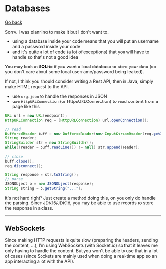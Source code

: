 # Databases

[Go back](..)

Sorry, I was planning to make it but I don't want to.

* using a database inside your code means that
  you will put an username and a password inside your
  code
* and it's quite a lot of code (a lot of exceptions)
  that you will have to handle so that's not a good
  idea
  
You may look at **SQLite** if you want a local
database to store your data (so you don't care
about some local username/password being leaked).

If not, I think you should consider writing a Rest API,
then in Java, simply make HTML request to the API.

* use ``org.json`` to handle the responses in JSON
* use ``HttpURLConnection`` (or HttpsURLConnection)
  to read content from a page like this
  
```java
URL url = new URL(endpoint);
HttpURLConnection req = (HttpURLConnection) url.openConnection();

// read 
BufferedReader buff = new BufferedReader(new InputStreamReader(req.getInputStream()));
String reader;
StringBuilder str = new StringBuilder();
while((reader = buff.readLine()) != null) str.append(reader);
            
// close
buff.close();
req.disconnect();

String response = str.toString();
// parse
JSONObject o = new JSONObject(response);
String string = o.getString("...");
```

it's not hard right? Just create a method doing this,
on you only do handle the parsing. Since JDK15/JDK16,
you may be able to use records to store the response
in a class.

<hr class="sl">

## WebSockets

Since making HTTP requests is quite slow (preparing
the headers, sending the content, ...), I'm using
WebSockets (with Socket.io) so that it leaves me only
having to handle the content. But you won't be able
to use that in a lot of cases (since Sockets are mainly
used when doing a real-time app so an app interacting
a lot with the API).